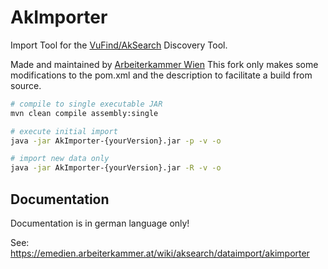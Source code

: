 AkImporter
==========

Import Tool for the [VuFind/AkSearch](https://github.com/AKBibliothekWien/aksearch) Discovery Tool.

Made and maintained by [Arbeiterkammer Wien](https://github.com/AKBibliothekWien)
This fork only makes some modifications to the pom.xml and the description to facilitate a build from source.

``` bash
# compile to single executable JAR
mvn clean compile assembly:single

# execute initial import
java -jar AkImporter-{yourVersion}.jar -p -v -o

# import new data only
java -jar AkImporter-{yourVersion}.jar -R -v -o


```

Documentation
-------------
Documentation is in german language only!

See: https://emedien.arbeiterkammer.at/wiki/aksearch/dataimport/akimporter
